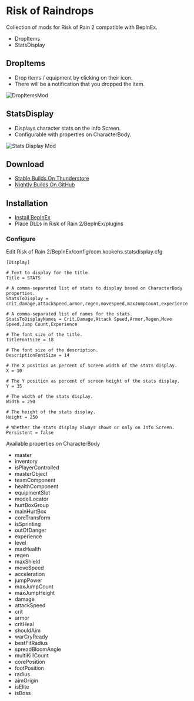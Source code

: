 # Risk of Raindrops

Collection of mods for Risk of Rain 2 compatible with BepInEx.

  - DropItems
  - StatsDisplay

## DropItems

  - Drop items / equipment by clicking on their icon.
  - There will be a notification that you dropped the item.

![DropItemsMod](https://github.com/kookehs/risk-of-raindrops/blob/master/images/drop-items.png)

## StatsDisplay

  - Displays character stats on the Info Screen.
  - Configurable with properties on CharacterBody.

![Stats Display Mod](https://github.com/kookehs/RiskOfRain2Mods/blob/master/images/stats-display.png)

## Download
  - [Stable Builds On Thunderstore](https://thunderstore.io/package/kookehs/)
  - [Nightly Builds On GitHub](https://github.com/kookehs/risk-of-raindrops/releases)

## Installation

  - [Install BepInEx](https://thunderstore.io/package/bbepis/BepInExPack/)
  - Place DLLs in Risk of Rain 2/BepInEx/plugins

### Configure

Edit Risk of Rain 2/BepInEx/config/com.kookehs.statsdisplay.cfg

```
[Display]

# Text to display for the title.
Title = STATS

# A comma-separated list of stats to display based on CharacterBody properties.
StatsToDisplay = crit,damage,attackSpeed,armor,regen,moveSpeed,maxJumpCount,experience

# A comma-separated list of names for the stats.
StatsToDisplayNames = Crit,Damage,Attack Speed,Armor,Regen,Move Speed,Jump Count,Experience

# The font size of the title.
TitleFontSize = 18

# The font size of the description.
DescriptionFontSize = 14

# The X position as percent of screen width of the stats display.
X = 10

# The Y position as percent of screen height of the stats display.
Y = 35

# The width of the stats display.
Width = 250

# The height of the stats display.
Height = 250

# Whether the stats display always shows or only on Info Screen.
Persistent = false
```

Available properties on CharacterBody

  - master
  - inventory
  - isPlayerControlled
  - masterObject
  - teamComponent
  - healthComponent
  - equipmentSlot
  - modelLocator
  - hurtBoxGroup
  - mainHurtBox
  - coreTransform
  - isSprinting
  - outOfDanger
  - experience
  - level
  - maxHealth
  - regen
  - maxShield
  - moveSpeed
  - acceleration
  - jumpPower
  - maxJumpCount
  - maxJumpHeight
  - damage
  - attackSpeed
  - crit
  - armor
  - critHeal
  - shouldAim
  - warCryReady
  - bestFitRadius
  - spreadBloomAngle
  - multiKillCount
  - corePosition
  - footPosition
  - radius
  - aimOrigin
  - isElite
  - isBoss

